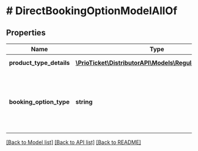 # # DirectBookingOptionModelAllOf

## Properties

Name | Type | Description | Notes
------------ | ------------- | ------------- | -------------
**product_type_details** | [**\PrioTicket\DistributorAPI\Models\RegularBookingItem[]**](RegularBookingItem.md) | A list specifying the booking quantity per product type. |
**booking_option_type** | **string** | Used to aid in serialization, deserialization, and validation. Must be one of the following values:   * &#x60;CONFIRM_RESERVATION&#x60;   * &#x60;DIRECT_BOOKING&#x60;   * &#x60;UPDATE_BOOKING&#x60;   * &#x60;UPDATE_BOOKING_NOTES&#x60; | [default to 'DIRECT_BOOKING']

[[Back to Model list]](../../README.md#models) [[Back to API list]](../../README.md#endpoints) [[Back to README]](../../README.md)
